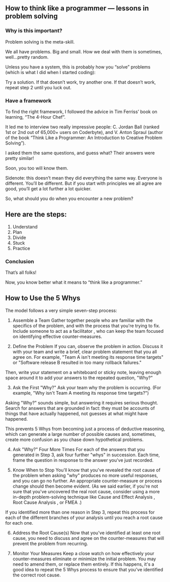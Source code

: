 ## How to think like a programmer — lessons in problem solving
### Why is this important?
Problem solving is the meta-skill.

We all have problems. Big and small. How we deal with them is sometimes, well…pretty random.

Unless you have a system, this is probably how you “solve” problems (which is what I did when I started coding):

Try a solution.
If that doesn’t work, try another one.
If that doesn’t work, repeat step 2 until you luck out.

### Have a framework
To find the right framework, I followed the advice in Tim Ferriss’ book on learning, “The 4-Hour Chef”.

It led me to interview two really impressive people: C. Jordan Ball (ranked 1st or 2nd out of 65,000+ users on Coderbyte), and V. Anton Spraul (author of the book “Think Like a Programmer: An Introduction to Creative Problem Solving”).

I asked them the same questions, and guess what? Their answers were pretty similar!

Soon, you too will know them.

Sidenote: this doesn’t mean they did everything the same way. Everyone is different. You’ll be different. But if you start with principles we all agree are good, you’ll get a lot further a lot quicker.

So, what should you do when you encounter a new problem?

## Here are the steps:

1. Understand
2. Plan
3. Divide
4. Stuck
5. Practice
### Conclusion
That’s all folks!

Now, you know better what it means to “think like a programmer.”

## How to Use the 5 Whys
The model follows a very simple seven-step process:

1. Assemble a Team
Gather together people who are familiar with the specifics of the problem, and with the process that you're trying to fix. Include someone to act as a facilitator , who can keep the team focused on identifying effective counter-measures.

2. Define the Problem
If you can, observe the problem in action. Discuss it with your team and write a brief, clear problem statement that you all agree on. For example, "Team A isn't meeting its response time targets" or "Software release B resulted in too many rollback failures."

Then, write your statement on a whiteboard or sticky note, leaving enough space around it to add your answers to the repeated question, "Why?"

3. Ask the First "Why?"
Ask your team why the problem is occurring. (For example, "Why isn't Team A meeting its response time targets?")

Asking "Why?" sounds simple, but answering it requires serious thought. Search for answers that are grounded in fact: they must be accounts of things that have actually happened, not guesses at what might have happened.

This prevents 5 Whys from becoming just a process of deductive reasoning, which can generate a large number of possible causes and, sometimes, create more confusion as you chase down hypothetical problems.

4. Ask "Why?" Four More Times
For each of the answers that you generated in Step 3, ask four further "whys" in succession. Each time, frame the question in response to the answer you've just recorded.

5. Know When to Stop
You'll know that you've revealed the root cause of the problem when asking "why" produces no more useful responses, and you can go no further. An appropriate counter-measure or process change should then become evident. (As we said earlier, if you're not sure that you've uncovered the real root cause, consider using a more in-depth problem-solving technique like Cause and Effect Analysis , Root Cause Analysis , or FMEA .)

If you identified more than one reason in Step 3, repeat this process for each of the different branches of your analysis until you reach a root cause for each one.

6. Address the Root Cause(s)
Now that you've identified at least one root cause, you need to discuss and agree on the counter-measures that will prevent the problem from recurring.

7. Monitor Your Measures
Keep a close watch on how effectively your counter-measures eliminate or minimize the initial problem. You may need to amend them, or replace them entirely. If this happens, it's a good idea to repeat the 5 Whys process to ensure that you've identified the correct root cause.



